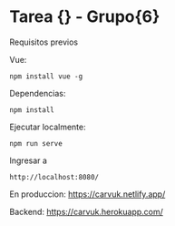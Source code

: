 # Tarea {} - Grupo{6}

Requisitos previos

Vue:

```
npm install vue -g 
```

Dependencias:
```
npm install
```

Ejecutar localmente:
```
npm run serve
```

Ingresar a
```
http://localhost:8080/
```

En produccion:
https://carvuk.netlify.app/

Backend:
https://carvuk.herokuapp.com/
